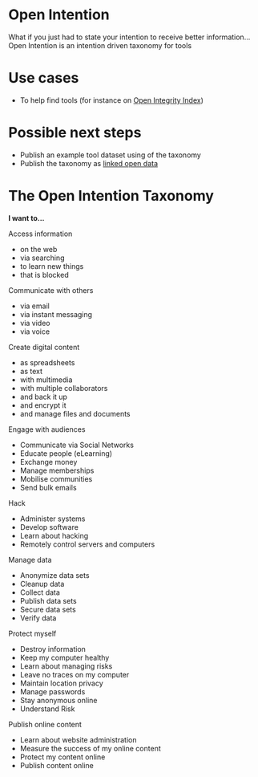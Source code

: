 Open Intention
=============

What if you just had to state your intention to receive better information... 
Open Intention is an intention driven taxonomy for tools

# Use cases

 * To help find tools (for instance on [Open Integrity Index](https://openintegrity.org))

# Possible next steps

 * Publish an example tool dataset using of the taxonomy
 * Publish the taxonomy as [linked open data](http://linkeddata.org/)

# The Open Intention Taxonomy

**I want to...**

Access information
  * on the web
  * via searching
  * to learn new things
  * that is blocked

Communicate with others
  * via email
  * via instant messaging
  * via video
  * via voice

Create digital content
  * as spreadsheets
  * as text
  * with multimedia
  * with multiple collaborators
  * and back it up
  * and encrypt it
  * and manage files and documents

Engage with audiences
  * Communicate via Social Networks
  * Educate people (eLearning)
  * Exchange money
  * Manage memberships
  * Mobilise communities
  * Send bulk emails

Hack
  * Administer systems
  * Develop software
  * Learn about hacking
  * Remotely control servers and computers

Manage data
  * Anonymize data sets
  * Cleanup data
  * Collect data
  * Publish data sets
  * Secure data sets
  * Verify data

Protect myself
  * Destroy information
  * Keep my computer healthy
  * Learn about managing risks
  * Leave no traces on my computer
  * Maintain location privacy
  * Manage passwords
  * Stay anonymous online
  * Understand Risk

Publish online content
  * Learn about website administration
  * Measure the success of my online content
  * Protect my content online
  * Publish content online
